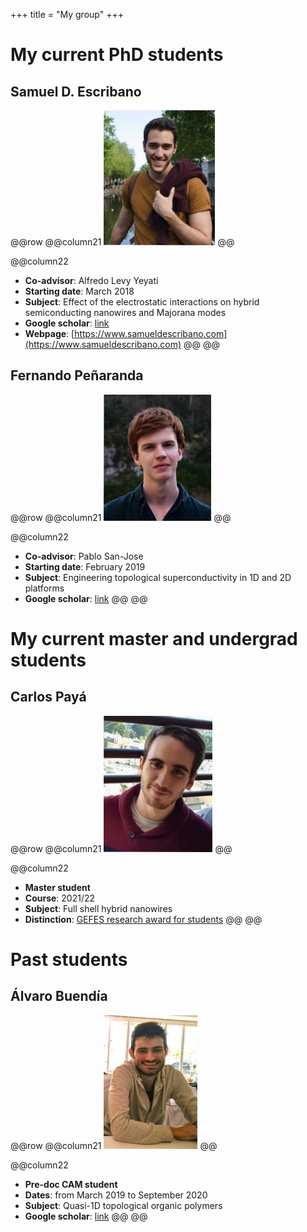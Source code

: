 +++
title = "My group"
+++

# My current PhD students

## Samuel D. Escribano

@@row
@@column21 ![Samuel D. Escribano](/assets/photos/Samuel.jpg) @@

@@column22

- **Co-advisor**: Alfredo Levy Yeyati
- **Starting date**: March 2018
- **Subject**: Effect of the electrostatic interactions on hybrid semiconducting nanowires and Majorana modes
- **Google scholar**: [link](https://scholar.google.com/citations?hl=en&user=UaNF-SUAAAAJ)
- **Webpage**: [https://www.samueldescribano.com](https://www.samueldescribano.com)
@@
@@

## Fernando Peñaranda

@@row
@@column21 ![Fernando Peñaranda](/assets/photos/Fernando.png) @@

@@column22

- **Co-advisor**: Pablo San-Jose
- **Starting date**: February 2019
- **Subject**: Engineering topological superconductivity in 1D and 2D platforms
- **Google scholar**: [link](https://scholar.google.com/citations?hl=en&user=S3I9ac8AAAAJ)
@@
@@

# My current master and undergrad students

## Carlos Payá

@@row
@@column21 ![Carlos Payá](/assets/photos/Carlos.jpg) @@

@@column22
- **Master student**
- **Course**: 2021/22
- **Subject**: Full shell hybrid nanowires
- **Distinction**: [GEFES research award for students](http://gefes-rsef.org/premios-de-investigacion-para-estudiantes-carlos-paya/)
@@
@@

# Past students

## Álvaro Buendía

@@row
@@column21 ![Álvaro Buendía](/assets/photos/Alvaro.jpg) @@

@@column22
- **Pre-doc CAM student**
- **Dates**: from March 2019 to September 2020
- **Subject**: Quasi-1D topological organic polymers
- **Google scholar**: [link](https://scholar.google.com/citations?hl=en&user=XE7w6XIAAAAJ)
@@
@@

